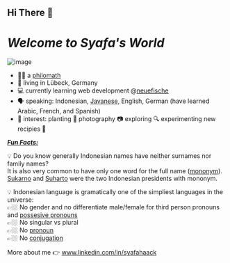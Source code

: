 ## Hi There 👋
# **_Welcome to Syafa's World_**

![image](https://github.com/syafahaack/SyafaHaack/assets/170949508/67d4619f-0e90-4cbc-acbe-a45486c13bfb)

- 👩🏻 a [philomath](https://en.wikipedia.org/wiki/Philomath)
- 🏡 living in Lübeck, Germany
- 💻 currently learning web development @[neuefische](https://github.com/neuefische)
- 🗣️ speaking: Indonesian, [Javanese](https://en.wikipedia.org/wiki/Javanese_language), English, German (have learned Arabic, French, and Spanish)
- 💙 interest: planting 🌱 photography 📷 exploring 🔍 experimenting new recipies 🥗

<ins>***Fun Facts:***

💡 Do you know generally Indonesian names have neither surnames nor family names?       
  It is also very common to have only one word for the full name ([mononym](https://en.wikipedia.org/wiki/Mononym)). [Sukarno](https://en.wikipedia.org/wiki/Sukarno) and [Suharto](https://en.wikipedia.org/wiki/Suharto) were the two Indonesian presidents with mononym.

💡 Indonesian language is gramatically one of the simpliest languages in the universe:    
        👉🏼 No gender and no differentiate male/female for third person pronouns and [possesive pronouns](https://en.wikipedia.org/wiki/Possessive)  
      👉🏼 No singular vs plural    
      👉🏼 No [pronoun](https://en.wikipedia.org/wiki/Pronoun)  
      👉🏼 No [conjugation](https://en.wikipedia.org/wiki/Grammatical_conjugation)

More about me 👉 www.linkedin.com/in/syafahaack


<!--
**syafahaack/SyafaHaack** is a ✨ _special_ ✨ repository because its `README.md` (this file) appears on your GitHub profile.

Here are some ideas to get you started:

- 🔭 I’m living in Lübeck
- 🌱 I’m currently learning web development

- 😄 Pronouns: ...
- ⚡ Fun fact: ...
-->
